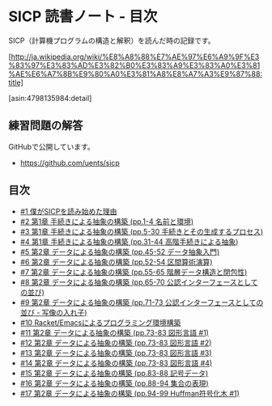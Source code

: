 SICP 読書ノート - 目次
======================================

SICP（計算機プログラムの構造と解釈）を読んだ時の記録です。

[http://ja.wikipedia.org/wiki/%E8%A8%88%E7%AE%97%E6%A9%9F%E3%83%97%E3%83%AD%E3%82%B0%E3%83%A9%E3%83%A0%E3%81%AE%E6%A7%8B%E9%80%A0%E3%81%A8%E8%A7%A3%E9%87%88:title]

[asin:4798135984:detail]


練習問題の解答
--------------------------------------

GitHubで公開しています。

- https://github.com/uents/sicp

目次
--------------------------------------

- [#1 僕がSICPを読み始めた理由](/entry/sicp/001-prologue.md)
- [#2 第1章 手続きによる抽象の構築 (pp.1-4 名前と環境)](/entry/sicp/002-ch1.1.md)
- [#3 第1章 手続きによる抽象の構築 (pp.5-30 手続きとその生成するプロセス)](/entry/sicp/003-ch1.2.md)
- [#4 第1章 手続きによる抽象の構築 (pp.31-44 高階手続きによる抽象)](/entry/sicp/004-ch1.3.md)
- [#5 第2章 データによる抽象の構築 (pp.45-52 データ抽象入門)](/entry/sicp/005-ch2.1.md)
- [#6 第2章 データによる抽象の構築 (pp.52-54 区間算術演算)](/entry/sicp/006-ch2.1.4.md)
- [#7 第2章 データによる抽象の構築 (pp.55-65 階層データ構造と閉包性)](/entry/sicp/007-ch2.2.md)
- [#8 第2章 データによる抽象の構築 (pp.65-70 公認インターフェースとしての並び)](/entry/sicp/008-ch2.2.3.md)
- [#9 第2章 データによる抽象の構築 (pp.71-73 公認インターフェースとしての並び - 写像の入れ子)](/entry/sicp/009-ch2.2.3.2.md)
- [#10 Racket/Emacsによるプログラミング環境構築](/entry/sicp/010-prog-env.md)
- [#11 第2章 データによる抽象の構築 (pp.73-83 図形言語 #1)](/entry/sicp/011-ch2.2.4.1.md)
- [#12 第2章 データによる抽象の構築 (pp.73-83 図形言語 #2)](/entry/sicp/012-ch2.2.4.2.md)
- [#13 第2章 データによる抽象の構築 (pp.73-83 図形言語 #3)](/entry/sicp/013-ch2.2.4.3.md)
- [#14 第2章 データによる抽象の構築 (pp.73-83 図形言語 #4)](/entry/sicp/014-ch2.2.4.4.md)
- [#15 第2章 データによる抽象の構築 (pp.83-88 記号データ)](/entry/sicp/015-ch2.3.md)
- [#16 第2章 データによる抽象の構築 (pp.88-94 集合の表現)](/entry/sicp/016-ch2.3.3.md)
- [#17 第2章 データによる抽象の構築 (pp.94-99 Huffman符号化木 #1)](/entry/sicp/017-ch2.3.4.1.md)

